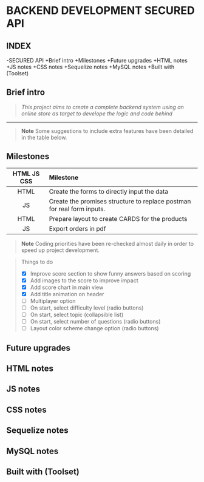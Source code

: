 # BACKEND DEVELOPMENT SECURED API

## INDEX
-SECURED API
    +Brief intro
    +Milestones
    +Future upgrades
    +HTML notes
    +JS notes
    +CSS notes
    +Sequelize notes
    +MySQL notes
    +Built with (Toolset)


## Brief intro
>*This project aims to create a complete backend system using an online store as target to develope the logic and code behind*

***

> __Note__
Some suggestions to include extra features have been detailed in the table below.

## Milestones

| HTML JS CSS     | Milestone |
| :-----------:   | :---------- |
|HTML               | Create the forms to directly input the data     |
|JS           | Create the promises structure to replace postman for real form inputs.     |
|HTML               | Prepare layout to create CARDS for the products
|JS               | Export orders in pdf| 

> __Note__
Coding priorities have been re-checked almost daily in order to speed up project development.

>Things to do
>- [x] Improve score section to show funny answers based on scoring
>- [x] Add images to the score to improve impact 
>- [X] Add score chart in main view
>- [X] Add title animation on header
>- [ ] Multiplayer option
>- [ ] On start, select difficulty level (radio buttons)
>- [ ] On start, select topic (collapsible list)
>- [ ] On start, select number of questions (radio buttons)
>- [ ] Layout color scheme change option (radio buttons)

## Future upgrades










## HTML notes






## JS notes











## CSS notes











## Sequelize notes











## MySQL notes

















## Built with (Toolset)